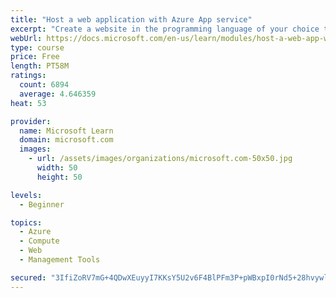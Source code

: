 ```yaml
---
title: "Host a web application with Azure App service"
excerpt: "Create a website in the programming language of your choice through the hosted web app platform in Azure App Service."
webUrl: https://docs.microsoft.com/en-us/learn/modules/host-a-web-app-with-azure-app-service/
type: course
price: Free
length: PT58M
ratings:
  count: 6894
  average: 4.646359
heat: 53

provider:
  name: Microsoft Learn
  domain: microsoft.com
  images:
    - url: /assets/images/organizations/microsoft.com-50x50.jpg
      width: 50
      height: 50

levels:
  - Beginner

topics:
  - Azure
  - Compute
  - Web
  - Management Tools

secured: "3IfiZoRV7mG+4QDwXEuyyI7KKsY5U2v6F4BlPFm3P+pWBxpI0rNd5+28hvywllLGHrR658gSPpVZMbgAqEsey05UJ7ms9vurMr8aelosXqF7mSVSAU1QHFAm4MDtYg1uImAmJNdL7st4goqEl8RZlFQjFiG8TNlaQZXRKevcegfB4xX7yABpgRJS1+1GJf3LGPkVgK5OSjT+lk94j9RVnqIhA9nIqqjj+17m/83oDK1oEUCEbbcfOO/MAGkvSvE/inKKO5xPC/zNKN7vlFRKlTeIJzpS0jWBwfB6hlVTXAMpZ43fQUjWK99ph7KrFYc1vSQykiF6sZdxP2MoFXemC2P9Y0eNrYhj8kEi2rEkmm5/S6lrdTNmwstqfkqTg8NuBH/uTJIn+TTHdl/SIC3ImztN9wFpAvFhdtk5Zd4jjqg=;DtxVsi+MD4RnCpMlDyR0qA=="
---
```


